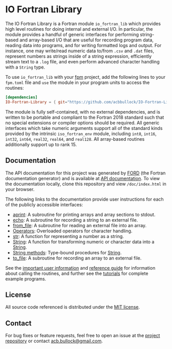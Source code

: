 # IO Fortran Library

The IO Fortran Library is a Fortran module `io_fortran_lib` which provides high level routines for doing internal and external I/O. In particular, the module provides a handful of generic interfaces for performing string-based and array-based I/O that are useful for recording program data, reading data into programs, and for writing formatted logs and output. For instance, one may write/read numeric data to/from `.csv` and `.dat` files, represent numbers as strings inside of a string expression, efficiently stream text to a `.log` file, and even perform advanced character handling with a `String` type.

To use `io_fortran_lib` with your [fpm](https://github.com/fortran-lang/fpm) project, add the following lines to your `fpm.toml` file and `use` the module in your program units to access the routines:

```toml
[dependencies]
IO-Fortran-Library = { git="https://github.com/acbbullock/IO-Fortran-Library", branch="main" }
```

The module is fully self-contained, with no external dependencies, and is written to be portable and compliant to the Fortran 2018 standard such that no special extensions or compiler options should be required. All generic interfaces which take numeric arguments support all of the standard kinds provided by the intrinsic `iso_fortran_env` module, including `int8`, `int16`, `int32`, `int64`, `real32`, `real64`, and `real128`. All array-based routines additionally support up to rank 15.

## Documentation

The API documentation for this project was generated by [FORD](https://github.com/Fortran-FOSS-Programmers/ford) (the Fortran documentation generator) and is available at [API documentation](https://acbbullock.github.io/IO-Fortran-Library/doc/index.html). To view the documentation locally, clone this repository and view `/doc/index.html` in your browser.

The following links to the documentation provide user instructions for each of the publicly accessible interfaces:

* [aprint](https://acbbullock.github.io/IO-Fortran-Library/doc/page/Ref/aprint.html): A subroutine for printing arrays and array sections to stdout.
* [echo](https://acbbullock.github.io/IO-Fortran-Library/doc/page/Ref/echo.html): A subroutine for recording a string to an external file.
* [from_file](https://acbbullock.github.io/IO-Fortran-Library/doc/page/Ref/from_file.html): A subroutine for reading an external file into an array.
* [Operators](https://acbbullock.github.io/IO-Fortran-Library/doc/page/Ref/operators.html): Overloaded operators for character handling.
* [str](https://acbbullock.github.io/IO-Fortran-Library/doc/page/Ref/str.html): A function for representing a number as a string.
* [String](https://acbbullock.github.io/IO-Fortran-Library/doc/page/Ref/string.html): A function for transforming numeric or character data into a [String](https://acbbullock.github.io/IO-Fortran-Library/doc/type/string.html).
* [String methods](https://acbbullock.github.io/IO-Fortran-Library/doc/page/Ref/string-methods.html): Type-bound procedures for [String](https://acbbullock.github.io/IO-Fortran-Library/doc/type/string.html).
* [to_file](https://acbbullock.github.io/IO-Fortran-Library/doc/page/Ref/to_file.html): A subroutine for recording an array to an external file.

See the [important user information](https://acbbullock.github.io/IO-Fortran-Library/doc/page/UserInfo/index.html) and [reference guide](https://acbbullock.github.io/IO-Fortran-Library/doc/page/Ref/index.html) for information about calling the routines, and further see the [tutorials](https://acbbullock.github.io/IO-Fortran-Library/doc/page/Examples/index.html) for complete example programs.

## License

All source code referenced is distributed under the [MIT license](https://github.com/acbbullock/IO-Fortran-Library/blob/main/LICENCE).

## Contact

For bug fixes or feature requests, feel free to open an issue at the [project repository](https://github.com/acbbullock/IO-Fortran-Library) or contact [acb.bullock@gmail.com](mailto:acb.bullock@gmail.com).
